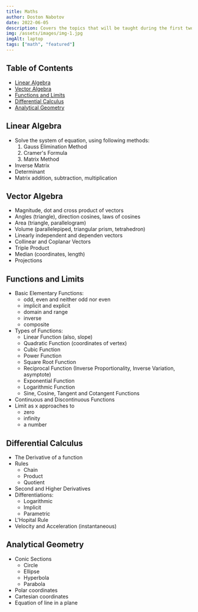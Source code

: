 ```yaml
---
title: Maths
author: Doston Nabotov
date: 2022-06-05
description: Covers the topics that will be taught during the first two semesters of the university. Topics that students are mostly likely to face, such as Linear Algebra, Vector Algebra, Functions and Limits, Differential Calculus and Analytical Geometry and more...
img: /assets/images/img-1.jpg
imgAlt: laptop
tags: ["math", "featured"]
---
```


## Table of Contents

  - [Linear Algebra](#linear-algebra)
  - [Vector Algebra](#vector-algebra)
  - [Functions and Limits](#functions-and-limits)
  - [Differential Calculus](#differential-calculus)
  - [Analytical Geometry](#analytical-geometry)


## Linear Algebra <a name="linear-algebra"></a>

  - Solve the system of equation, using following methods:
      1. Gauss Elimination Method
      2. Cramer's Formula
      3. Matrix Method
  - Inverse Matrix
  - Determinant
  - Matrix addition, subtraction, multiplication
 
## Vector Algebra <a name="vector-algebra"></a>

  - Magnitude, dot and cross product of vectors
  - Angles (triangle), direction cosines, laws of cosines
  - Area (triangle, parallelogram)
  - Volume (parallelepiped, triangular prism, tetrahedron)
  - Linearly independent and dependen vectors
  - Collinear and Coplanar Vectors
  - Triple Product
  - Median (coordinates, length)
  - Projections

## Functions and Limits <a name="functions-and-limits"></a>

  - Basic Elementary Functions:
      - odd, even and neither odd nor even
      - implicit and explicit
      - domain and range
      - inverse
      - composite
  - Types of Functions:
      - Linear Function (also, slope)
      - Quadratic Function (coordinates of vertex)
      - Cubic Function
      - Power Function
      - Square Root Function
      - Reciprocal Function (Inverse Proportionality, Inverse Variation, asymptote)
      - Exponential Function
      - Logarithmic Function
      - Sine, Cosine, Tangent and Cotangent Functions
  - Continuous and Discontinuous Functions
  - Limit as x approaches to 
      - zero
      - infinity
      - a number

## Differential Calculus <a name="differential-calculus"></a>

  - The Derivative of a function
  - Rules
      - Chain
      - Product
      - Quotient
  - Second and Higher Derivatives
  - Differentiations:
      - Logarithmic
      - Implicit
      - Parametric
  - L'Hopital Rule
  - Velocity and Acceleration (instantaneous)

## Analytical Geometry <a name="analytical-geometry"></a>

  - Conic Sections
      - Circle
      - Ellipse
      - Hyperbola
      - Parabola
  - Polar coordinates
  - Cartesian coordinates
  - Equation of line in a plane

